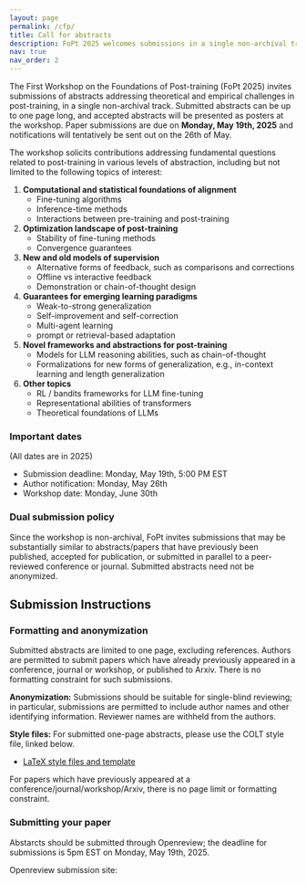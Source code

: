 ```yaml
---
layout: page
permalink: /cfp/
title: Call for abstracts
description: FoPt 2025 welcomes submissions in a single non-archival track
nav: true
nav_order: 2
---
```


The First Workshop on the Foundations of Post-training (FoPt 2025) invites submissions of abstracts addressing theoretical and empirical challenges in post-training, in a single non-archival track. Submitted abstracts can be up to one page long, and accepted abstracts will be presented as posters at the workshop. Paper submissions are due on **Monday, May 19th, 2025** and notifications will tentatively be sent out on the 26th of May.

The workshop solicits contributions addressing fundamental questions related to post-training in various levels of abstraction, including but not limited to the following topics of interest:

1. **Computational and statistical foundations of alignment**
    - Fine-tuning algorithms
    - Inference-time methods
    - Interactions between pre-training and post-training
2. **Optimization landscape of post-training**
    - Stability of fine-tuning methods
    - Convergence guarantees
3. **New and old models of supervision**
    - Alternative forms of feedback, such as comparisons and corrections
    - Offline vs interactive feedback
    - Demonstration or chain-of-thought design
4. **Guarantees for emerging learning paradigms**
    - Weak-to-strong generalization
    - Self-improvement and self-correction
    - Multi-agent learning
    - prompt or retrieval-based adaptation
5. **Novel frameworks and abstractions for post-training**
    - Models for LLM reasoning abilities, such as chain-of-thought
    - Formalizations for new forms of generalization, e.g., in-context learning and length generalization
6. **Other topics**
    - RL / bandits frameworks for LLM fine-tuning
    - Representational abilities of transformers
    - Theoretical foundations of LLMs

### Important dates
(All dates are in 2025)

- Submission deadline: Monday, May 19th, 5:00 PM EST
- Author notification: Monday, May 26th
- Workshop date: Monday, June 30th

### Dual submission policy

Since the workshop is non-archival, FoPt invites submissions that may be substantially similar to abstracts/papers that have previously been published, accepted for publication, or submitted in parallel to a peer-reviewed conference or journal. Submitted abstracts need not be anonymized.

## Submission Instructions

### Formatting and anonymization

Submitted abstracts are limited to one page, excluding references. Authors are permitted to submit papers which have already previously appeared in a conference, journal or workshop, or published to Arxiv. There is no formatting constraint for such submissions.

<!-- An additional supplementary file may be uploaded that can include unlimited appendices. Appendices must be uploaded as a separate file. -->

<!-- All details, proofs and derivations required to substantiate the results must be included in the submission, or possibly in the appendices. However, submissions will be judged primarily based on the main paper (without appendices), and so enough details, including proof details, must be provided in the main text to convince the reviewers of the submissions’ merits. -->

**Anonymization:** Submissions should be suitable for single-blind reviewing; in particular, submissions are permitted to include author names and other identifying information. Reviewer names are withheld from the authors.

**Style files:** For submitted one-page abstracts, please use the COLT style file, linked below.

- [LaTeX style files and template](https://learningtheory.org/colt2025/COLT2025_style.zip)

For papers which have previously appeared at a conference/journal/workshop/Arxiv, there is no page limit or formatting constraint.

### Submitting your paper

Abstarcts should be submitted through Openreview; the deadline for submissions is 5pm EST on Monday, May 19th, 2025.

Openreview submission site: 